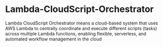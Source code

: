 # Lambda-CloudScript-Orchestrator
Lambda CloudScript Orchestrator means a cloud-based system that uses AWS Lambda to centrally coordinate and execute different scripts (tasks) across multiple Lambda functions, enabling flexible, serverless, and automated workflow management in the cloud

